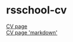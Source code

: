 # rsschool-cv

[CV page](https://pavel-nk95.github.io/rsschool-cv/)  
[CV page 'markdown'](https://pavel-nk95.github.io/rsschool-cv/cv/)
